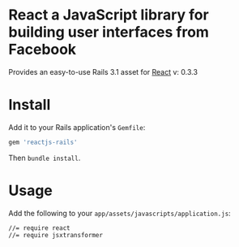 # React a JavaScript library for building user interfaces from Facebook

Provides an easy-to-use Rails 3.1 asset for [React](http://facebook.github.io/react/) v: 0.3.3

# Install

Add it to your Rails application's `Gemfile`:

```ruby
gem 'reactjs-rails'
```

Then `bundle install`.


# Usage

Add the following to your `app/assets/javascripts/application.js`:

    //= require react
    //= require jsxtransformer
